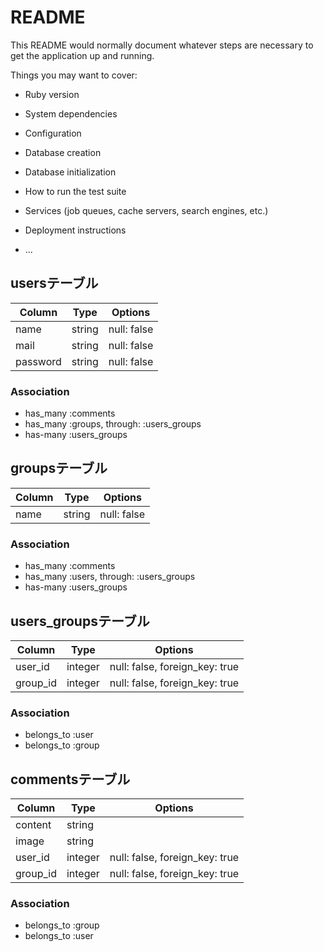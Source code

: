 # README

This README would normally document whatever steps are necessary to get the
application up and running.

Things you may want to cover:

* Ruby version

* System dependencies

* Configuration

* Database creation

* Database initialization

* How to run the test suite

* Services (job queues, cache servers, search engines, etc.)

* Deployment instructions

* ...



## usersテーブル

|Column|Type|Options|
|------|----|-------|
|name|string|null: false|
|mail|string|null: false|
|password|string|null: false|
### Association
- has_many :comments
- has_many :groups, through: :users_groups
- has-many :users_groups

## groupsテーブル

|Column|Type|Options|
|------|----|-------|
|name|string|null: false|
### Association
- has_many :comments
- has_many :users, through: :users_groups
- has-many :users_groups

## users_groupsテーブル
|Column|Type|Options|
|------|----|-------|
|user_id|integer|null: false, foreign_key: true|
|group_id|integer|null: false, foreign_key: true|
### Association
- belongs_to :user
- belongs_to :group 


## commentsテーブル
|Column|Type|Options|
|------|----|-------|
|content|string|
|image|string||
|user_id|integer|null: false, foreign_key: true|
|group_id|integer|null: false, foreign_key: true|
### Association
- belongs_to :group
- belongs_to :user
